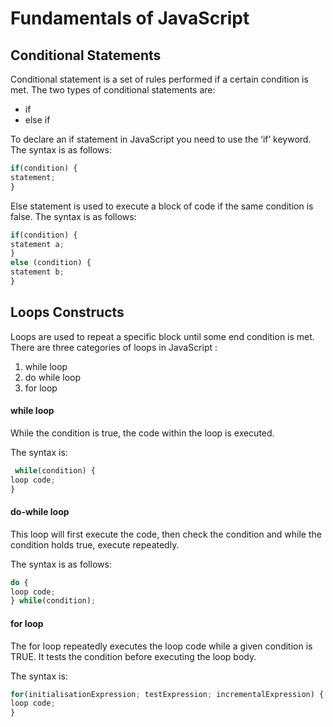 # Fundamentals of JavaScript

## Conditional Statements

Conditional statement is a set of rules performed if a certain condition is met. The two types of conditional statements are:
- if
- else if

To declare an if statement in JavaScript you need to use the ‘if’ keyword. The syntax is as follows:

```javascript
if(condition) {
statement;
}
```

Else statement is used to execute a block of code if the same condition is false. The syntax is as follows:

```javascript
if(condition) {
statement a;
}
else (condition) {
statement b;
}
```

## Loops Constructs

Loops are used to repeat a specific block until some end condition is met. There are three categories of loops in JavaScript :

1. while loop
2. do while loop
3. for loop

#### while loop

While the condition is true, the code within the loop is executed.

The syntax is:

```javascript
 while(condition) {
loop code;
}
```

#### do-while loop

This loop will first execute the code, then check the condition and while the condition holds true, execute repeatedly.

The syntax is as follows:

```javascript
do {
loop code;
} while(condition);
```

#### for loop

The for loop repeatedly executes the loop code while a given condition is TRUE. It tests the condition before executing the 
loop body.

The syntax is:

```javascript
for(initialisationExpression; testExpression; incrementalExpression) {
loop code;
}
```